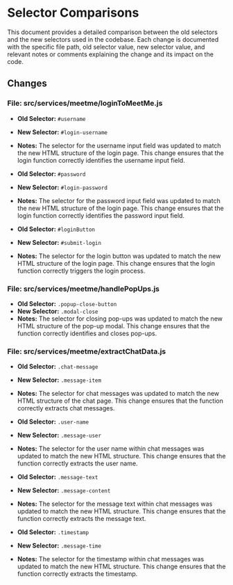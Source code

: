# Selector Comparisons

This document provides a detailed comparison between the old selectors and the new selectors used in the codebase. Each change is documented with the specific file path, old selector value, new selector value, and relevant notes or comments explaining the change and its impact on the code.

## Changes

### File: src/services/meetme/loginToMeetMe.js

- **Old Selector:** `#username`
- **New Selector:** `#login-username`
- **Notes:** The selector for the username input field was updated to match the new HTML structure of the login page. This change ensures that the login function correctly identifies the username input field.

- **Old Selector:** `#password`
- **New Selector:** `#login-password`
- **Notes:** The selector for the password input field was updated to match the new HTML structure of the login page. This change ensures that the login function correctly identifies the password input field.

- **Old Selector:** `#loginButton`
- **New Selector:** `#submit-login`
- **Notes:** The selector for the login button was updated to match the new HTML structure of the login page. This change ensures that the login function correctly triggers the login process.

### File: src/services/meetme/handlePopUps.js

- **Old Selector:** `.popup-close-button`
- **New Selector:** `.modal-close`
- **Notes:** The selector for closing pop-ups was updated to match the new HTML structure of the pop-up modal. This change ensures that the function correctly identifies and closes pop-ups.

### File: src/services/meetme/extractChatData.js

- **Old Selector:** `.chat-message`
- **New Selector:** `.message-item`
- **Notes:** The selector for chat messages was updated to match the new HTML structure of the chat page. This change ensures that the function correctly extracts chat messages.

- **Old Selector:** `.user-name`
- **New Selector:** `.message-user`
- **Notes:** The selector for the user name within chat messages was updated to match the new HTML structure. This change ensures that the function correctly extracts the user name.

- **Old Selector:** `.message-text`
- **New Selector:** `.message-content`
- **Notes:** The selector for the message text within chat messages was updated to match the new HTML structure. This change ensures that the function correctly extracts the message text.

- **Old Selector:** `.timestamp`
- **New Selector:** `.message-time`
- **Notes:** The selector for the timestamp within chat messages was updated to match the new HTML structure. This change ensures that the function correctly extracts the timestamp.
